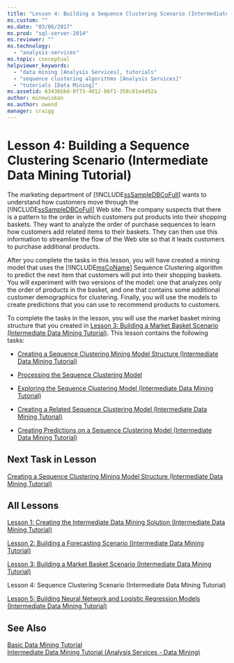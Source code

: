 ```yaml
---
title: "Lesson 4: Building a Sequence Clustering Scenario (Intermediate Data Mining Tutorial) | Microsoft Docs"
ms.custom: ""
ms.date: "03/06/2017"
ms.prod: "sql-server-2014"
ms.reviewer: ""
ms.technology: 
  - "analysis-services"
ms.topic: conceptual
helpviewer_keywords: 
  - "data mining [Analysis Services], tutorials"
  - "sequence clustering algorithms [Analysis Services]"
  - "tutorials [Data Mining]"
ms.assetid: 63436bbd-0f73-4012-b6f1-358c81e4d92a
author: minewiskan
ms.author: owend
manager: craigg
---
```

# Lesson 4: Building a Sequence Clustering Scenario (Intermediate Data Mining Tutorial)
  The marketing department of [!INCLUDE[ssSampleDBCoFull](../includes/sssampledbcofull-md.md)] wants to understand how customers move through the [!INCLUDE[ssSampleDBCoFull](../includes/sssampledbcofull-md.md)] Web site. The company suspects that there is a pattern to the order in which customers put products into their shopping baskets. They want to analyze the order of purchase sequences to learn how customers add related items to their baskets. They can then use this information to streamline the flow of the Web site so that it leads customers to purchase additional products.  
  
 After you complete the tasks in this lesson, you will have created a mining model that uses the [!INCLUDE[msCoName](../includes/msconame-md.md)] Sequence Clustering algorithm to predict the next item that customers will put into their shopping baskets. You will experiment with two versions of the model: one that analyzes only the order of products in the basket, and one that contains some additional customer demographics for clustering. Finally, you will use the models to create predictions that you can use to recommend products to customers.  
  
 To complete the tasks in the lesson, you will use the market basket mining structure that you created in [Lesson 3: Building a Market Basket Scenario &#40;Intermediate Data Mining Tutorial&#41;](../../2014/tutorials/lesson-3-building-a-market-basket-scenario-intermediate-data-mining-tutorial.md). This lesson contains the following tasks:  
  
-   [Creating a Sequence Clustering Mining Model Structure &#40;Intermediate Data Mining Tutorial&#41;](../../2014/tutorials/create-sequence-clustering-mining-model-intermediate-data-mining.md)  
  
-   [Processing the Sequence Clustering Model](../../2014/tutorials/processing-the-sequence-clustering-model.md)  
  
-   [Exploring the Sequence Clustering Model &#40;Intermediate Data Mining Tutorial&#41;](../../2014/tutorials/exploring-the-sequence-clustering-model-intermediate-data-mining-tutorial.md)  
  
-   [Creating a Related Sequence Clustering Model &#40;Intermediate Data Mining Tutorial&#41;](../../2014/tutorials/creating-a-related-sequence-clustering-model-intermediate-data-mining-tutorial.md)  
  
-   [Creating Predictions on a Sequence Clustering Model &#40;Intermediate Data Mining Tutorial&#41;](../../2014/tutorials/create-predictions-on-model-intermediate-data-mining-tutorial.md)  
  
## Next Task in Lesson  
 [Creating a Sequence Clustering Mining Model Structure &#40;Intermediate Data Mining Tutorial&#41;](../../2014/tutorials/create-sequence-clustering-mining-model-intermediate-data-mining.md)  
  
## All Lessons  
 [Lesson 1: Creating the Intermediate Data Mining Solution &#40;Intermediate Data Mining Tutorial&#41;](../../2014/tutorials/lesson-1-create-solution-intermediate-data-mining-tutorial.md)  
  
 [Lesson 2: Building a Forecasting Scenario &#40;Intermediate Data Mining Tutorial&#41;](../../2014/tutorials/lesson-2-building-a-forecasting-scenario-intermediate-data-mining-tutorial.md)  
  
 [Lesson 3: Building a Market Basket Scenario &#40;Intermediate Data Mining Tutorial&#41;](../../2014/tutorials/lesson-3-building-a-market-basket-scenario-intermediate-data-mining-tutorial.md)  
  
 Lesson 4: Sequence Clustering Scenario (Intermediate Data Mining Tutorial)  
  
 [Lesson 5: Building Neural Network and Logistic Regression Models &#40;Intermediate Data Mining Tutorial&#41;](../../2014/tutorials/lesson-5-build-models-intermediate-data-mining-tutorial.md)  
  
## See Also  
 [Basic Data Mining Tutorial](../../2014/tutorials/basic-data-mining-tutorial.md)   
 [Intermediate Data Mining Tutorial &#40;Analysis Services - Data Mining&#41;](../../2014/tutorials/intermediate-data-mining-tutorial-analysis-services-data-mining.md)  
  
  

